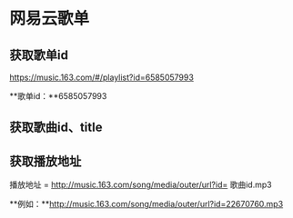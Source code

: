 # 网易云歌单

## 获取歌单id

https://music.163.com/#/playlist?id=6585057993

**歌单id：**6585057993

## 获取歌曲id、title

## 获取播放地址

播放地址 = http://music.163.com/song/media/outer/url?id= 歌曲id.mp3

**例如：**http://music.163.com/song/media/outer/url?id=22670760.mp3

